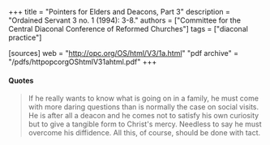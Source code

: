 +++
title = "Pointers for Elders and Deacons, Part 3"
description = "Ordained Servant 3 no. 1 (1994): 3-8."
authors = ["Committee for the Central Diaconal Conference of Reformed Churches"]
tags = ["diaconal practice"]

[sources]
web = "http://opc.org/OS/html/V3/1a.html"
"pdf archive" = "/pdfs/httpopcorgOShtmlV31ahtml.pdf"
+++

#### Quotes

> If he really wants to know what is going on in a family, he must come with more daring questions than is normally the case on social visits. He is after all a deacon and he comes not to satisfy his own curiosity but to give a tangible form to Christ's mercy. Needless to say he must overcome his diffidence. All this, of course, should be done with tact.